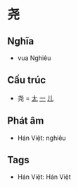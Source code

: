 # 尧

## Nghĩa

* vua Nghiêu

## Cấu trúc
* 尧 = [尢](尢.md) [一](一.md) [儿](儿.md)

## Phát âm

* Hán Việt: nghiêu

## Tags
* Hán Việt: Hán Việt

<script>window.HANZI_FIELD='尧';</script>
